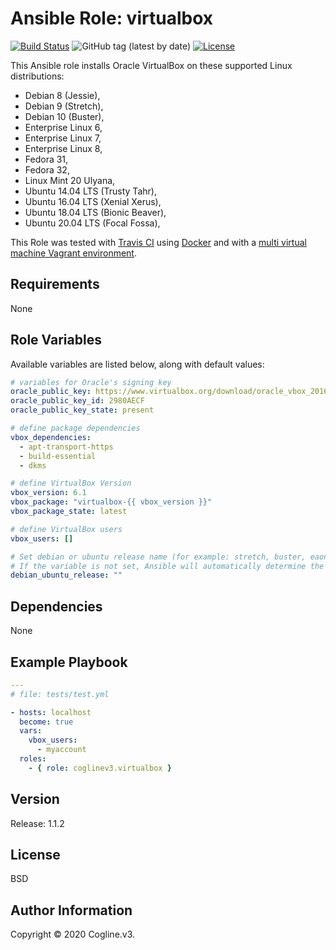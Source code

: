 # Ansible Role: virtualbox

[![Build Status](https://travis-ci.com/coglinev3/virtualbox.svg?branch=master)](https://travis-ci.com/coglinev3/virtualbox) ![GitHub tag (latest by date)](https://img.shields.io/github/v/tag/coglinev3/virtualbox) [![License](https://img.shields.io/badge/License-BSD%203--Clause-blue.svg)](https://raw.githubusercontent.com/coglinev3/virtualbox/master/LICENSE)

This Ansible role installs Oracle VirtualBox on these supported Linux distributions:

* Debian 8 (Jessie),
* Debian 9 (Stretch),
* Debian 10 (Buster),
* Enterprise Linux 6, 
* Enterprise Linux 7, 
* Enterprise Linux 8, 
* Fedora 31,
* Fedora 32,
* Linux Mint 20 Ulyana,
* Ubuntu 14.04 LTS (Trusty Tahr),
* Ubuntu 16.04 LTS (Xenial Xerus),
* Ubuntu 18.04 LTS (Bionic Beaver),
* Ubuntu 20.04 LTS (Focal Fossa),

This Role was tested with [Travis CI](https://travis-ci.org/coglinev3/virtualbox "Travis CI") using [Docker](https://www.docker.com/ "Docker") and  with a [multi virtual machine Vagrant environment](https://ansible-development.readthedocs.io "Environment for developing and testing Ansible roles").


## Requirements

None


## Role Variables

Available variables are listed below, along with default values:

```yml
# variables for Oracle's signing key
oracle_public_key: https://www.virtualbox.org/download/oracle_vbox_2016.asc
oracle_public_key_id: 2980AECF
oracle_public_key_state: present

# define package dependencies
vbox_dependencies:
  - apt-transport-https
  - build-essential
  - dkms

# define VirtualBox Version
vbox_version: 6.1
vbox_package: "virtualbox-{{ vbox_version }}"
vbox_package_state: latest

# define VirtualBox users
vbox_users: []

# Set debian or ubuntu release name (for example: stretch, buster, eaon, focal)
# If the variable is not set, Ansible will automatically determine the release.
debian_ubuntu_release: ""
```


## Dependencies

None


## Example Playbook

```yml
---
# file: tests/test.yml

- hosts: localhost
  become: true
  vars:
    vbox_users:
      - myaccount
  roles:
    - { role: coglinev3.virtualbox }
```


## Version

Release: 1.1.2


## License

BSD


## Author Information

Copyright &copy; 2020 Cogline.v3.
